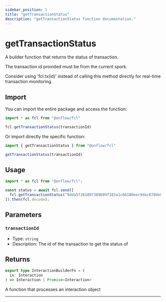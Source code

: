 ```yaml
---
sidebar_position: 1
title: "getTransactionStatus"
description: "getTransactionStatus function documentation."
---
```


<!-- THIS DOCUMENT IS AUTO-GENERATED FROM [onflow/fcl/../sdk/src/build/build-get-transaction-status.ts](https://github.com/onflow/fcl-js/tree/master/packages/fcl/../sdk/src/build/build-get-transaction-status.ts). DO NOT EDIT MANUALLY -->

# getTransactionStatus

A builder function that returns the status of transaction.

The transaction id provided must be from the current spork.

Consider using 'fcl.tx(id)' instead of calling this method directly for real-time transaction monitoring.

## Import

You can import the entire package and access the function:

```typescript
import * as fcl from "@onflow/fcl"

fcl.getTransactionStatus(transactionId)
```

Or import directly the specific function:

```typescript
import { getTransactionStatus } from "@onflow/fcl"

getTransactionStatus(transactionId)
```

## Usage

```typescript
import * as fcl from "@onflow/fcl";

const status = await fcl.send([
  fcl.getTransactionStatus("9dda5f281897389b99f103a1c6b180eec9dac870de846449a302103ce38453f3")
]).then(fcl.decode);
```

## Parameters

### `transactionId` 


- Type: `string`
- Description: The id of the transaction to get the status of


## Returns

```typescript
export type InteractionBuilderFn = (
  ix: Interaction
) => Interaction | Promise<Interaction>
```


A function that processes an interaction object

---